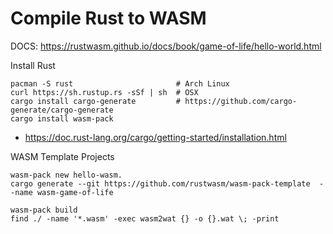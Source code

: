# Compile Rust to WASM

DOCS: https://rustwasm.github.io/docs/book/game-of-life/hello-world.html

Install Rust
```
pacman -S rust                       # Arch Linux 
curl https://sh.rustup.rs -sSf | sh  # OSX
cargo install cargo-generate         # https://github.com/cargo-generate/cargo-generate
cargo install wasm-pack
```
- https://doc.rust-lang.org/cargo/getting-started/installation.html

WASM Template Projects
```
wasm-pack new hello-wasm.
cargo generate --git https://github.com/rustwasm/wasm-pack-template  --name wasm-game-of-life

wasm-pack build
find ./ -name '*.wasm' -exec wasm2wat {} -o {}.wat \; -print
```